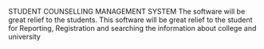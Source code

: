  STUDENT COUNSELLING MANAGEMENT SYSTEM The software will be great relief to the students. 
This software will be great relief to the student for Reporting, Registration and searching the 
information about college and university
